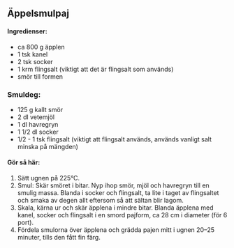 ## Äppelsmulpaj

#### Ingredienser:
* ca 800 g äpplen
* 1 tsk kanel
* 2 tsk socker
* 1 krm flingsalt (viktigt att det är flingsalt som används)
* smör till formen

### Smuldeg:
* 125 g kallt smör
* 2 dl vetemjöl
* 1 dl havregryn
* 1 1/2 dl socker
* 1/2 - 1 tsk flingsalt (viktigt att flingsalt används, används vanligt salt minska på mängden)

#### Gör så här:
1. Sätt ugnen på 225°C.
2. Smul: Skär smöret i bitar. Nyp ihop smör, mjöl och havregryn till en smulig massa. Blanda i
socker och flingsalt, ta lite i taget av flingsaltet och smaka av degen allt eftersom så att sältan
blir lagom.
3. Skala, kärna ur och skär äpplena i mindre bitar. Blanda äpplena med kanel, socker och
flingsalt i en smord pajform, ca 28 cm i diameter (för 6 port).
4. Fördela smulorna över äpplena och grädda pajen mitt i ugnen 20–25 minuter, tills den fått fin
färg.
